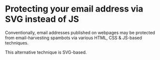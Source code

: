 # Protecting your email address via SVG instead of JS
Conventionally, email addresses published on webpages may be protected from email-harvesting spambots via various HTML, CSS &amp; JS-based techniques.

This alternative technique is SVG-based.
